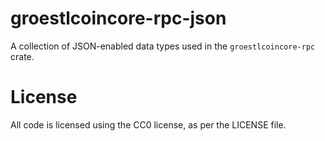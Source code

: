 groestlcoincore-rpc-json
====================

A collection of JSON-enabled data types used in the `groestlcoincore-rpc` crate.

# License

All code is licensed using the CC0 license, as per the LICENSE file.
